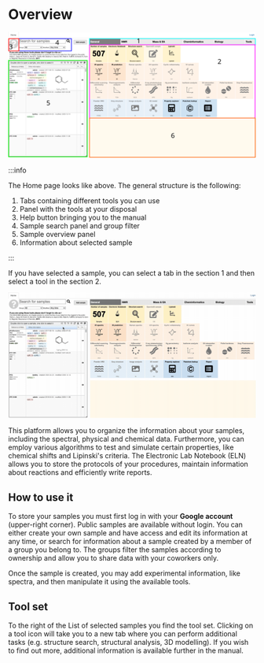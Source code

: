 # Overview

![add overview](homepage.svg)

:::info 

The Home page looks like above. The general structure is the following:

1.  Tabs containing different tools you can use
2.  Panel with the tools at your disposal
3.  Help button bringing you to the manual
4.  Sample search panel and group filter
5.  Sample overview panel
6.  Information about selected sample

:::

If you have selected a sample, you can select a tab in the section 1 and then select a tool in the section 2.

![overview](overview_tabs.gif)

This platform allows you to organize the information about your samples, including the spectral, physical and chemical data. Furthermore, you can employ various algorithms to test and simulate certain properties, like chemical shifts and Lipinski's criteria. The Electronic Lab Notebook (ELN) allows you to store the protocols of your procedures, maintain information about reactions and efficiently write reports.

## How to use it

To store your samples you must first log in with your **Google account** \(upper-right corner\). Public samples are available without login.
You can either create your own sample and have access and edit its information at any time, or search for information about a sample created by a member of a group you belong to. The groups filter the samples according to ownership and allow you to share data with your coworkers only.

Once the sample is created, you may add experimental information, like spectra, and then manipulate it using the available tools.

## Tool set

To the right of the List of selected samples you find the tool set. Clicking on a tool icon will take you to a new tab where you can perform additional tasks (e.g. structure search, structural analysis, 3D modelling). If you wish to find out more, additional information is available further in the manual.
